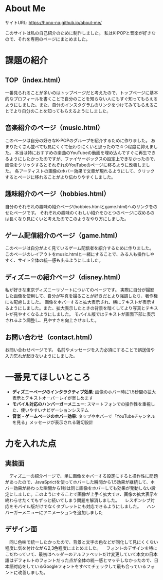 # About Me 

サイトURL: https://hono-nq.github.io/about-me/

このサイトは私の自己紹介のために制作しました。
私はK-POPと音楽が好きなので、それを専用のページにまとめました。

# 課題の紹介

## TOP（index.html）

一番見られることが多いのはトップページだと考えたので、トップページに基本的なプロフィールを書くことで自分のことを知らない人にもすぐ知ってもらえるようにしました。また、自分のインスタグラムのリンクをつけてみてもらえることでより自分のことを知ってもらえるようにしました。

## 音楽紹介のページ（music.html）

このページは自分の好きなK-POPのグループを紹介するために作りました。
あまりたくさん並べても見にくくて伝わりにくいと思ったので４つ程度に抑えました。
本当は特におすすめの楽曲のYouTubeの動画を埋め込んですぐに再生できるようにしたかったのですが、ファイヤーボックスの設定上できなかったので、画像をクリックするとそれぞれのYouTubeのページに移るように改善しました。
各アーティストの画像のホバー効果で文章が現れるようにして、クリックするとページに移れることがより伝わりやすくしました。

## 趣味紹介のページ（hobbies.html）

自分のそれぞれの趣味の紹介ページ(hobbies.htmlとgame.html)へのリンクをのせたページです。
それぞれの趣味のくわしい紹介をひとつのページに収めるのは長くなり見にくいと考えたのでこのようなやり方にしました。

## ゲーム配信紹介のページ（game.html）

このページは自分がよく見ているゲーム配信者を紹介するために作りました。
このページのレイアウトをmusic.htmlと一緒にすることで、みる人も操作しやすく、サイト全体の統一感も出るようにしました。

## ディズニーの紹介ページ（disney.html）

 私が好きな東京ディズニーリゾートについてのページです。
 実際に自分が撮影した画像を使用して、自分が写真を撮ることが好きだとより強調したり、著作権にも配慮しました。
 画像をホバーすると拡大表示され、横にテキストが表示するようにしました。また、拡大表示したときの背景を暗くしてより写真とテキストが見やすくなるようにしました。
 モバイル版ではテキストが画面下部に表示されるよう調整し、見やすさを向上させました。

## お問い合わせ（contact.html）

お問い合わせページです。
名前やメッセージを入力必須にすることで誤送信や入力忘れが起きないようにしました。

# 一番見てほしいところ

- **ディズニーページのインタラクティブ効果**: 画像のホバー時に1.5秒間の拡大表示とテキストオーバーレイが楽しめます
- **モバイル対応のハンバーガーメニュー**: スマートフォンでの操作性を重視した、使いやすいナビゲーションシステム
- **音楽・ゲームページのホバー効果**: タップやホバーで「YouTubeチャンネルを見る」メッセージが表示される親切設計

# 力を入れた点

## 実装面

　ディズニーの紹介ページで、単に画像をホバーする設定にすると操作性に問題があったので、JavaSprictを使ってホバーした瞬間から1.5効果が継続して、ホバー効果が終わった瞬間から1秒は同じ画像をホバーしても効果が発動しない設定にしました。このようにすることで画像が上手く拡大でき、画像の拡大表示を終わらせたくてもずっと続いてしまう問題を解消しました。
　レスポンシブ対応をモバイル版だけでなくタブレットにも対応できるようにしました。
　ハンバーガーメニューにアニメーションを追加しました

## デザイン面
　同じ色味で統一したかったので、背景と文字の色などが同化して見にくくない程度に気を付けながら2,3色程度にまとめました。
　フォントのデザインを特にこだわっていて、最初はヘッダーのアルファベットだけ変更していて本文の日本語はデフォルトのフォントだった点が全体の統一感とマッチしなかったので、日本語対応をしているGoogleフォントをすべてチェックして最も合っているフォントに改善しました。
　
　

